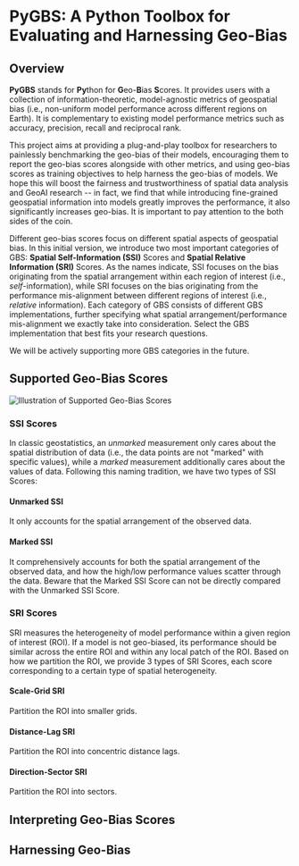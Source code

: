 # PyGBS: A Python Toolbox for Evaluating and Harnessing Geo-Bias

## Overview
**PyGBS** stands for **Py**thon for **G**eo-**B**ias **S**cores. It provides users with a collection of information-theoretic, model-agnostic metrics of geospatial bias (i.e., non-uniform model performance across different regions on Earth). It is complementary to existing model performance metrics such as accuracy, precision, recall and reciprocal rank. 

This project aims at providing a plug-and-play toolbox for researchers to painlessly benchmarking the geo-bias of their models, encouraging them to report the geo-bias scores alongside with other metrics, and using geo-bias scores as training objectives to help harness the geo-bias of models. We hope this will boost the fairness and trustworthiness of spatial data analysis and GeoAI research -- in fact, we find that while introducing fine-grained geospatial information into models greatly improves the performance, it also significantly increases geo-bias. It is important to pay attention to the both sides of the coin. 

Different geo-bias scores focus on different spatial aspects of geospatial bias. In this initial version, we introduce two most important categories of GBS: **Spatial Self-Information (SSI)** Scores and **Spatial Relative Information (SRI)** Scores. As the names indicate, SSI focuses on the bias originating from the spatial arrangement within each region of interest (i.e., _self_-information), while SRI focuses on the bias originating from the performance mis-alignment between different regions of interest (i.e., _relative_ information). Each category of GBS consists of different GBS implementations, further specifying what spatial arrangement/performance mis-alignment we exactly take into consideration. Select the GBS implementation that best fits your research questions.

We will be actively supporting more GBS categories in the future.

## Supported Geo-Bias Scores

![Illustration of Supported Geo-Bias Scores](figs/TorchSpatial_overall_framework0110.png)

### SSI Scores
In classic geostatistics, an _unmarked_ measurement only cares about the spatial distribution of data (i.e., the data points are not "marked" with specific values), while a _marked_ measurement additionally cares about the values of data. Following this naming tradition, we have two types of SSI Scores:
#### Unmarked SSI
It only accounts for the spatial arrangement of the observed data.
#### Marked SSI
It comprehensively accounts for both the spatial arrangement of the observed data, and how the high/low performance values scatter through the data. Beware that the Marked SSI Score can not be directly compared with the Unmarked SSI Score.


### SRI Scores
SRI measures the heterogeneity of model performance within a given region of interest (ROI). If a model is not geo-biased, its performance should be similar across the entire ROI and within any local patch of the ROI. Based on how we partition the ROI, we provide 3 types of SRI Scores, each score corresponding to a certain type of spatial heterogeneity.
#### Scale-Grid SRI
Partition the ROI into smaller grids.
#### Distance-Lag SRI
Partition the ROI into concentric distance lags.
#### Direction-Sector SRI
Partition the ROI into sectors.

## Interpreting Geo-Bias Scores

## Harnessing Geo-Bias
